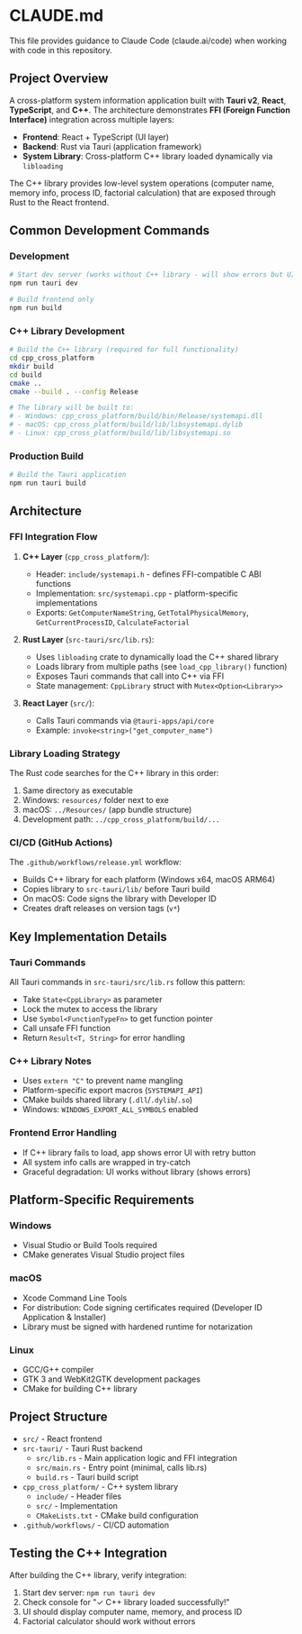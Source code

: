 # CLAUDE.md

This file provides guidance to Claude Code (claude.ai/code) when working with code in this repository.

## Project Overview

A cross-platform system information application built with **Tauri v2**, **React**, **TypeScript**, and **C++**. The architecture demonstrates **FFI (Foreign Function Interface)** integration across multiple layers:

- **Frontend**: React + TypeScript (UI layer)
- **Backend**: Rust via Tauri (application framework)
- **System Library**: Cross-platform C++ library loaded dynamically via `libloading`

The C++ library provides low-level system operations (computer name, memory info, process ID, factorial calculation) that are exposed through Rust to the React frontend.

## Common Development Commands

### Development
```bash
# Start dev server (works without C++ library - will show errors but UI functions)
npm run tauri dev

# Build frontend only
npm run build
```

### C++ Library Development
```bash
# Build the C++ library (required for full functionality)
cd cpp_cross_platform
mkdir build
cd build
cmake ..
cmake --build . --config Release

# The library will be built to:
# - Windows: cpp_cross_platform/build/bin/Release/systemapi.dll
# - macOS: cpp_cross_platform/build/lib/libsystemapi.dylib
# - Linux: cpp_cross_platform/build/lib/libsystemapi.so
```

### Production Build
```bash
# Build the Tauri application
npm run tauri build
```

## Architecture

### FFI Integration Flow
1. **C++ Layer** (`cpp_cross_platform/`):
   - Header: `include/systemapi.h` - defines FFI-compatible C ABI functions
   - Implementation: `src/systemapi.cpp` - platform-specific implementations
   - Exports: `GetComputerNameString`, `GetTotalPhysicalMemory`, `GetCurrentProcessID`, `CalculateFactorial`

2. **Rust Layer** (`src-tauri/src/lib.rs`):
   - Uses `libloading` crate to dynamically load the C++ shared library
   - Loads library from multiple paths (see `load_cpp_library()` function)
   - Exposes Tauri commands that call into C++ via FFI
   - State management: `CppLibrary` struct with `Mutex<Option<Library>>`

3. **React Layer** (`src/`):
   - Calls Tauri commands via `@tauri-apps/api/core`
   - Example: `invoke<string>("get_computer_name")`

### Library Loading Strategy
The Rust code searches for the C++ library in this order:
1. Same directory as executable
2. Windows: `resources/` folder next to exe
3. macOS: `../Resources/` (app bundle structure)
4. Development path: `../cpp_cross_platform/build/...`

### CI/CD (GitHub Actions)
The `.github/workflows/release.yml` workflow:
- Builds C++ library for each platform (Windows x64, macOS ARM64)
- Copies library to `src-tauri/lib/` before Tauri build
- On macOS: Code signs the library with Developer ID
- Creates draft releases on version tags (`v*`)

## Key Implementation Details

### Tauri Commands
All Tauri commands in `src-tauri/src/lib.rs` follow this pattern:
- Take `State<CppLibrary>` as parameter
- Lock the mutex to access the library
- Use `Symbol<FunctionTypeFn>` to get function pointer
- Call unsafe FFI function
- Return `Result<T, String>` for error handling

### C++ Library Notes
- Uses `extern "C"` to prevent name mangling
- Platform-specific export macros (`SYSTEMAPI_API`)
- CMake builds shared library (`.dll`/`.dylib`/`.so`)
- Windows: `WINDOWS_EXPORT_ALL_SYMBOLS` enabled

### Frontend Error Handling
- If C++ library fails to load, app shows error UI with retry button
- All system info calls are wrapped in try-catch
- Graceful degradation: UI works without library (shows errors)

## Platform-Specific Requirements

### Windows
- Visual Studio or Build Tools required
- CMake generates Visual Studio project files

### macOS
- Xcode Command Line Tools
- For distribution: Code signing certificates required (Developer ID Application & Installer)
- Library must be signed with hardened runtime for notarization

### Linux
- GCC/G++ compiler
- GTK 3 and WebKit2GTK development packages
- CMake for building C++ library

## Project Structure

- `src/` - React frontend
- `src-tauri/` - Tauri Rust backend
  - `src/lib.rs` - Main application logic and FFI integration
  - `src/main.rs` - Entry point (minimal, calls lib.rs)
  - `build.rs` - Tauri build script
- `cpp_cross_platform/` - C++ system library
  - `include/` - Header files
  - `src/` - Implementation
  - `CMakeLists.txt` - CMake build configuration
- `.github/workflows/` - CI/CD automation

## Testing the C++ Integration

After building the C++ library, verify integration:
1. Start dev server: `npm run tauri dev`
2. Check console for "✓ C++ library loaded successfully!"
3. UI should display computer name, memory, and process ID
4. Factorial calculator should work without errors
